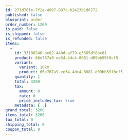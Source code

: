 ```yaml
---
id: 273d76fe-7f2e-4997-987c-b2423b1d6772
published: false
blueprint: order
order_number: 1269
is_paid: false
is_shipped: false
is_refunded: false
items:
  -
    id: 33100246-be82-440d-af79-e3365df8be61
    product: 66e767a9-ee34-4dc4-8681-d09bb59f0cf5
    variant:
      variant: 10km
      product: 66e767a9-ee34-4dc4-8681-d09bb59f0cf5
    quantity: 1
    total: 3200
    tax:
      amount: 0
      rate: 0
      price_includes_tax: true
    metadata: {  }
grand_total: 3200
items_total: 3200
tax_total: 0
shipping_total: 0
coupon_total: 0
---
```

